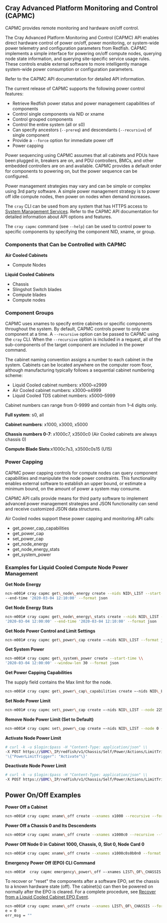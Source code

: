 ## Cray Advanced Platform Monitoring and Control \(CAPMC\)

CAPMC provides remote monitoring and hardware on/off control.

The Cray Advanced Platform Monitoring and Control \(CAPMC\) API enables direct hardware control of power on/off, power monitoring, or system-wide power telemetry and configuration parameters from Redfish. CAPMC implements a simple interface for powering on/off compute nodes, querying node state information, and querying site-specific service usage rules. These controls enable external software to more intelligently manage system-wide power consumption or configuration parameters.

Refer to the CAPMC API documentation for detailed API information.

The current release of CAPMC supports the following power control features:

-   Retrieve Redfish power status and power management capabilities of components
-   Control single components via NID or xname
-   Control grouped components
-   Control the entire system \(all or s0\)
-   Can specify ancestors \(`--prereq`\) and descendants \(`--recursive`\) of single component
-   Provide a `--force` option for immediate power off
-   Power capping

Power sequencing using CAPMC assumes that all cabinets and PDUs have been plugged in, breakers are on, and PDU controllers, BMCs, and other embedded controllers are on and available. CAPMC provides a default order for components to powering on, but the power sequence can be configured.

Power management strategies may vary and can be simple or complex using 3rd party software. A simple power management strategy is to power off idle compute nodes, then power on nodes when demand increases.

The `cray` CLI can be used from any system that has HTTPS access to [System Management Services](../network/Access_to_System_Management_Services.md). Refer to the CAPMC API documentation for detailed information about API options and features.

The `cray capmc` command \(see `--help`\) can be used to control power to specific components by specifying the component NID, xname, or group.

### Components that Can be Controlled with CAPMC

**Air Cooled Cabinets**

-   Compute Nodes

**Liquid Cooled Cabinets**

-   Chassis
-   Slingshot Switch blades
-   Compute blades
-   Compute nodes

### Component Groups

CAPMC uses xnames to specify entire cabinets or specific components throughout the system. By default, CAPMC controls power to only one component at a time. A `--recursive` option can be passed to CAPMC using the `cray` CLI. When the `--recursive` option is included in a request, all of the sub-components of the target component are included in the power command.

The cabinet naming convention assigns a number to each cabinet in the system. Cabinets can be located anywhere on the computer room floor, although manufacturing typically follows a sequential cabinet numbering scheme:

-   Liquid Cooled cabinet numbers: x1000–x2999
-   Air Cooled cabinet numbers: x3000–x4999
-   Liquid Cooled TDS cabinet numbers: x5000–5999

Cabinet numbers can range from 0-9999 and contain from 1–4 digits only.

**Full system**: s0, all

**Cabinet numbers**: x1000, x3000, x5000

**Chassis numbers 0-7**: x1000c7, x3500c0 \(Air Cooled cabinets are always chassis 0\)

**Compute Blade Slots**:x1000c7s3, x3500c0s15 \(U15\)

### Power Capping

CAPMC power capping controls for compute nodes can query component capabilities and manipulate the node power constraints. This functionality enables external software to establish an upper bound, or estimate a minimum bound, on the amount of power a system may consume.

CAPMC API calls provide means for third party software to implement advanced power management strategies and JSON functionality can send and receive customized JSON data structures.

Air Cooled nodes support these power capping and monitoring API calls:

-   get\_power\_cap\_capabilities
-   get\_power\_cap
-   set\_power\_cap
-   get\_node\_energy
-   get\_node\_energy\_stats
-   get\_system\_power

### Examples for Liquid Cooled Compute Node Power Management

**Get Node Energy**

```bash
ncn-m001# cray capmc get\_node\_energy create --nids NID\_LIST --start-time '2020-03-04 12:00:00' \\
--end-time '2020-03-04 12:10:00' --format json
```

**Get Node Energy Stats**

```bash
ncn-m001# cray capmc get\_node\_energy\_stats create --nids NID\_LIST --start-time \\
'2020-03-04 12:00:00' --end-time '2020-03-04 12:10:00' --format json
```

**Get Node Power Control and Limit Settings**

```bash
ncn-m001# cray capmc get\_power\_cap create –-nids NID\_LIST --format json
```

**Get System Power**

```bash
ncn-m001# cray capmc get\_system\_power create --start-time \\
'2020-03-04 12:00:00' --window-len 30 --format json
```

**Get Power Capping Capabilities**

The supply field contains the Max limit for the node.

```bash
ncn-m001# cray capmc get\_power\_cap\_capabilities create –-nids NID\_LIST --format json
```

**Set Node Power Limit**

```bash
ncn-m001# cray capmc set\_power\_cap create –-nids NID\_LIST --node 225 --format json
```

**Remove Node Power Limit \(Set to Default\)**

```bash
ncn-m001# cray capmc set\_power\_cap create –-nids NID\_LIST --node 0 --format json
```

**Activate Node Power Limit**

```bash
# curl -k -u $login:$pass -H "Content-Type: application/json" \\
-X POST https://$BMC\_IP/redfish/v1/Chassis/Self/Power/Actions/LimitTrigger --date
'\{"PowerLimitTrigger": "Activate"\}'
```

**Deactivate Node Power Limit**

```bash
# curl -k -u $login:$pass -H "Content-Type: application/json" \\
-X POST https://$BMC\_IP/redfish/v1/Chassis/Self/Power/Actions/LimitTrigger --data '\{"PowerLimitTrigger": "Deactivate"\}'
```

## Power On/Off Examples

**Power Off a Cabinet**

```bash
ncn-m001# cray capmc xname\_off create --xnames x1000 --recursive --format json
```

**Power Off a Chassis 0 and Its Descendents**

```bash
ncn-m001# cray capmc xname\_off create --xnames x1000c0 --recursive --format json
```

**Power Off Node 0 in Cabinet 1000, Chassis, 0, Slot 0, Node Card 0**

```bash
ncn-m001# cray capmc xname\_off create --xnames x1000c0s0b0n0 --format json
```

**Emergency Power Off \(EPO\) CLI Command**

```bash
ncn-m001#  cray capmc emergency\_power\_off –-xnames LIST\_OF\_CHASSIS --force --format json
```

To recover or "reset" the components after a software EPO, set the chassis to a known hardware state \(off\). The cabinet\(s\) can then be powered on normally after the EPO is cleared. For a complete procedure, see [Recover from a Liquid Cooled Cabinet EPO Event](Recover_from_a_Liquid_Cooled_Cabinet_EPO_Event.md).

```bash
ncn-m001# cray capmc xname\_off create --xnames LIST\_OF\_CHASSIS --force true
e = 0
err_msg = ""
```

